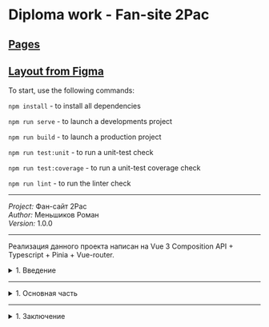 # Diploma work - Fan-site 2Pac

## [Pages](https://diploma-gb-project-2-pac.vercel.app//)

## [Layout from Figma](https://www.figma.com/file/c8Fy4sadzvhQk2jozDj1tn/%D0%9C%D0%B0%D0%BA%D0%B5%D1%82?type=design&node-id=759%3A314&mode=design&t=Q5YPuOzzg4Oaue88-1)


To start, use the following commands:

`npm install` - to install all dependencies

`npm run serve` - to launch a developments project

`npm run build` - to launch a production project

`npm run test:unit` - to run a unit-test check

`npm run test:coverage` - to run a unit-test coverage check

`npm run lint` - to run the linter check

---

<em>Project: </em>Фан-сайт 2Pac<br />
<em>Author: </em>Меньшиков Роман<br />
<em>Version: </em>1.0.0<br />

---

Реализация данного проекта написан на Vue 3 Composition API + Typescript + Pinia + Vue-router.

<details>
<summary>1. Введение</summary>

Дипломный проект “Создание информационного веб-сайта про хип-хоп исполнителя Тупака Шакура” представляет собой разработку сайта, посвященного известному рэп-исполнителю Тупаку Шакуру. Веб-сайт может содержать информацию о жизни и карьере артиста, его музыкальных достижениях, альбомах, текстах песен, интервью, видеоматериалах, фотографиях, а также о влиянии, которое он оказал на современную музыкальную сцену и культуру в целом.

</details>

---

<details>
<summary>1. Основная часть</summary>

---

<details>
<summary>1.1 Основы создания сайта</summary>

Веб-страница – это информационный ресурс всемирной паутины. Представляет собой текстовый файл, содержащий код. Просмотр веб-страниц осуществляется с помощью браузера. При просмотре веб-страниц через браузер исходный код интерпретируется, и пользователь видит контент. Несколько веб-страниц, связанных между собой логически, называются веб-сайтом.
Фан-сайт Тупака Шакура относится к контентным порталам. Контентный сайт – это любой информационный ресурс, на котором опубликованы полезные для пользователей статьи, фото, видео и аудиоматериалы.

</details>

---

<details>
<summary>1.2 Инструменты</summary>

1. DevTools
2. VS Сode
3. ESLint
4. Prettier
5. Figma
6. HTML5 Video + Audio
7. YouTube Frame
8. Git
9. GitHub
10. Firebase
11. Тестирование (фреймворк Jest)

</details>

---

<details>
<summary>1.3 Технологии</summary>

1. HTML (фреймворк Pug), метод БЭМ
2. CSS (фреймворк SASS)
3. JavaScript (фреймворк Vue 3 composition API)
4. Pinia
5. TypeScript

</details>

---

<details>
<summary>1.3 Структура</summary>

- .vscode - папка, содержащая конфигурационные файлы для Visual Studio Code.
- node_modules - в этой папке лежат коды и исполняемые файлы установленных внешних модулей.
- coverage - папка для хранения результатов измерения покрытия кода тестами.
- pixel-perfect – папка с изображениями макетов из Figma.
- public - здесь лежат файлы, которые используются в проекте, но при сборке будут скопированы без изменений.
- src - папка со исходным кодом проекта. Здесь лежит вся логика приложения.
- src/assets - здесь лежат изображения и css файлы со стилями.
- src/components - папка, содержащая отдельные Vue компоненты в виде файлов с расширением vue.
- src/data – папка, содержащая данные из БД.
- src/interfaces – папка содержит интерфейсы в TypeScript.
- src/routers – в этой папке содержится конфигурация маршрутов.
- src/stores - в этой папке содержится состояние хранилища данных.
- src/views - папка, содержащая страницы Vue в виде файлов с расширением vue.
- src/App.vue - корневой компонент приложения, все остальные компоненты будут добавляться внутри него.
- src/main.ts - входной файл проекта во Vue.
- src/views/shims-vue.d.ts - файл типовых объявлений для модуля Vue в проекте.
- src/unit - папка, содержащая файлы тестировании с использованием фреймворка Jest.

</details>

</details>

---

<details>
<summary>1. Заключение</summary>

Веб-сайт о Тупаке может быть платформой для изучения его влияния на общество. Может стать местом встречи для любителей и исследователей его творчества, что способствует созданию сообщества, заинтересованного в изучении и сохранении наследия Тупака Шакура. Для создания веб-сайта были использованы современные технологии и дизайн, чтобы обеспечить удобство использования и привлечь разнообразную аудиторию.

</details>


